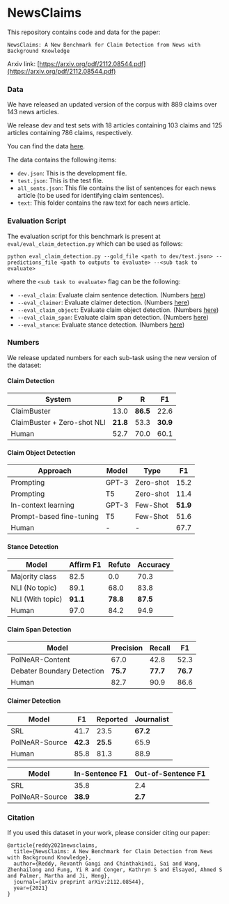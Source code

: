 # NewsClaims

This repository contains code and data for the paper:
```
NewsClaims: A New Benchmark for Claim Detection from News with Background Knowledge 
```
Arxiv link: [https://arxiv.org/pdf/2112.08544.pdf](https://arxiv.org/pdf/2112.08544.pdf)


### Data

We have released an updated version of the corpus with 889 claims over 143 news articles.

We release dev and test sets with 18 articles containing 103 claims and 125 articles containing 786 claims, respectively.

You can find the data [here](https://drive.google.com/file/d/1jlQ0kQLS0kLbrXIC1fh6oT2HsWppx5QT/view?usp=sharing).

The data contains the following items:

-  `dev.json`: This is the development file.
-  `test.json`: This is the test file.
-  `all_sents.json`: This file contains the list of sentences for each news article (to be used for identifying claim sentences).
-  `text`: This folder contains the raw text for each news article.

### Evaluation Script

The evaluation script for this benchmark is present at `eval/eval_claim_detection.py` which can be used as follows:

```
python eval_claim_detection.py --gold_file <path to dev/test.json> --predictions_file <path to outputs to evaluate> --<sub task to evaluate>
```
where the `<sub task to evaluate>` flag can be the following:
- `--eval_claim`: Evaluate claim sentence detection. (Numbers [here](https://github.com/uiucnlp/NewsClaims/edit/main/README.md#claim-detection))
- `--eval_claimer`: Evaluate claimer detection. (Numbers [here](https://github.com/uiucnlp/NewsClaims/edit/main/README.md#claimer-detection))
- `--eval_claim_object`: Evaluate claim object detection. (Numbers [here](https://github.com/uiucnlp/NewsClaims/edit/main/README.md#stance-detection))
- `--eval_claim_span`: Evaluate claim span detection. (Numbers [here](https://github.com/uiucnlp/NewsClaims/edit/main/README.md#span-detection))
- `--eval_stance`: Evaluate stance detection. (Numbers [here](https://github.com/uiucnlp/NewsClaims/edit/main/README.md#stance-detection))

### Numbers

We release updated numbers for each sub-task using the new version of the dataset:

#### Claim Detection

|System|	P|	R|	F1|
|-------|-------|-------|-------|
ClaimBuster | 13.0 | <strong>86.5</strong> |22.6 |
ClaimBuster + Zero-shot NLI | <strong>21.8</strong> | 53.3 | <strong>30.9</strong> |
Human | 52.7 | 70.0 | 60.1 |

#### Claim Object Detection

|Approach | Model | Type|		F1|
|-------|-------|-------|-------|
Prompting | GPT-3 | Zero-shot | 15.2|
Prompting | T5 | Zero-shot | 11.4|
In-context learning | GPT-3 | Few-Shot | <strong>51.9</strong> |
Prompt-based fine-tuning | T5 | Few-Shot | 51.6 |
Human | - | - | 67.7 |

#### Stance Detection

|Model | Affirm F1 | Refute|		Accuracy|
|-------|-------|-------|-------|
Majority class |  82.5 | 0.0 | 70.3 |
NLI (No topic) | 89.1 | 68.0 | 83.8 |
NLI (With topic) | <strong>91.1</strong> | <strong>78.8</strong> | <strong>87.5</strong> |
Human | 97.0 | 84.2 | 94.9 |

#### Claim Span Detection

|Model | Precision | Recall|		F1|
|-------|-------|-------|-------|
PolNeAR-Content | 67.0 | 42.8 | 52.3 |
Debater Boundary Detection | <strong>75.7</strong> | <strong>77.7</strong> | <strong>76.7</strong> |
Human | 82.7 | 90.9 | 86.6 |

#### Claimer Detection

|Model | F1 | Reported|	Journalist |
|-------|-------|-------|-------|
SRL | 41.7 | 23.5  | <strong>67.2</strong> |
PolNeAR-Source | <strong>42.3</strong> | <strong>25.5</strong> | 65.9 |
Human | 85.8 | 81.3 | 88.9 |

|Model | In-Sentence F1 | Out-of-Sentence F1|	
|-------|-------|-------|
SRL | 35.8 | 2.4 |
PolNeAR-Source | <strong>38.9</strong> | <strong>2.7</strong> |

### Citation

If you used this dataset in your work, please consider citing our paper:
```
@article{reddy2021newsclaims,
  title={NewsClaims: A New Benchmark for Claim Detection from News with Background Knowledge},
  author={Reddy, Revanth Gangi and Chinthakindi, Sai and Wang, Zhenhailong and Fung, Yi R and Conger, Kathryn S and Elsayed, Ahmed S and Palmer, Martha and Ji, Heng},
  journal={arXiv preprint arXiv:2112.08544},
  year={2021}
}
```

